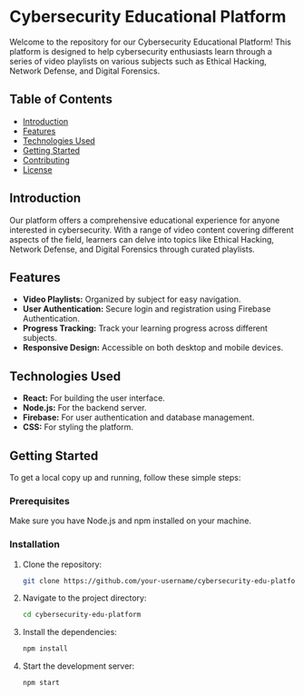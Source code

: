 # Cybersecurity Educational Platform

Welcome to the repository for our Cybersecurity Educational Platform! This platform is designed to help cybersecurity enthusiasts learn through a series of video playlists on various subjects such as Ethical Hacking, Network Defense, and Digital Forensics.

## Table of Contents
- [Introduction](#introduction)
- [Features](#features)
- [Technologies Used](#technologies-used)
- [Getting Started](#getting-started)
- [Contributing](#contributing)
- [License](#license)

## Introduction
Our platform offers a comprehensive educational experience for anyone interested in cybersecurity. With a range of video content covering different aspects of the field, learners can delve into topics like Ethical Hacking, Network Defense, and Digital Forensics through curated playlists.

## Features
- **Video Playlists:** Organized by subject for easy navigation.
- **User Authentication:** Secure login and registration using Firebase Authentication.
- **Progress Tracking:** Track your learning progress across different subjects.
- **Responsive Design:** Accessible on both desktop and mobile devices.

## Technologies Used
- **React:** For building the user interface.
- **Node.js:** For the backend server.
- **Firebase:** For user authentication and database management.
- **CSS:** For styling the platform.

## Getting Started
To get a local copy up and running, follow these simple steps:

### Prerequisites
Make sure you have Node.js and npm installed on your machine.

### Installation
1. Clone the repository:
    ```sh
    git clone https://github.com/your-username/cybersecurity-edu-platform.git
    ```
2. Navigate to the project directory:
    ```sh
    cd cybersecurity-edu-platform
    ```
3. Install the dependencies:
    ```sh
    npm install
    ```
4. Start the development server:
    ```sh
    npm start
    ```

